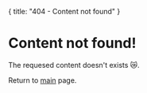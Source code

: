 {
    title: "404 - Content not found"
}

# Content not found!

The requesed content doesn't exists 😿.

Return to [main](/) page.